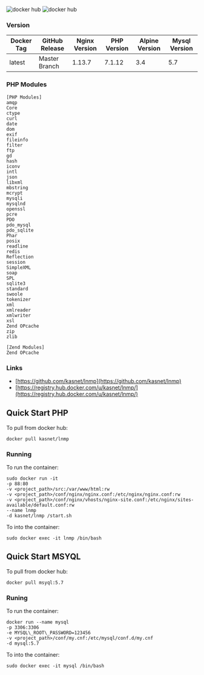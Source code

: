 ![docker hub](https://img.shields.io/docker/pulls/kasnet/lnmp.svg?style=flat-square)
![docker hub](https://img.shields.io/docker/stars/kasnet/lnmp.svg?style=flat-square)

### Version
| Docker Tag | GitHub Release | Nginx Version | PHP Version | Alpine Version | Mysql Version |
|-----|-------|-----|--------|--------|--------|
| latest | Master Branch |1.13.7 | 7.1.12 | 3.4 | 5.7 |

### PHP Modules
```
[PHP Modules]
amqp
Core
ctype
curl
date
dom
exif
fileinfo
filter
ftp
gd
hash
iconv
intl
json
libxml
mbstring
mcrypt
mysqli
mysqlnd
openssl
pcre
PDO
pdo_mysql
pdo_sqlite
Phar
posix
readline
redis
Reflection
session
SimpleXML
soap
SPL
sqlite3
standard
swoole
tokenizer
xml
xmlreader
xmlwriter
xsl
Zend OPcache
zip
zlib

[Zend Modules]
Zend OPcache
```

### Links
- [https://github.com/kasnet/lnmp](https://github.com/kasnet/lnmp)
- [https://registry.hub.docker.com/u/kasnet/lnmp/](https://registry.hub.docker.com/u/kasnet/lnmp/)

## Quick Start PHP
To pull from docker hub:
```
docker pull kasnet/lnmp
```
### Running
To run the container:
```
sudo docker run -it 
-p 88:80 
-v <project_path>/src:/var/www/html:rw 
-v <project_path>/conf/nginx/nginx.conf:/etc/nginx/nginx.conf:rw 
-v <project_path>/conf/nginx/vhosts/nginx-site.conf:/etc/nginx/sites-available/default.conf:rw
--name lnmp
-d kasnet/lnmp /start.sh
```
To into the container:
```
sudo docker exec -it lnmp /bin/bash
```

## Quick Start MSYQL
To pull from docker hub:
```
docker pull msyql:5.7
```

### Runing
To run the container:
```
docker run --name mysql 
-p 3306:3306 
-e MYSQL\_ROOT\_PASSWORD=123456 
-v <project_path>/conf/my.cnf:/etc/mysql/conf.d/my.cnf 
-d mysql:5.7
```
To into the container:
```
sudo docker exec -it mysql /bin/bash
```
